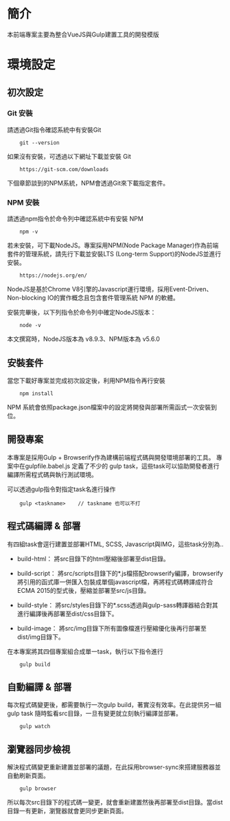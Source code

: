 # 簡介

本前端專案主要為整合VueJS與Gulp建置工具的開發模版

# 環境設定

## 初次設定

### Git 安裝

請透過Git指令確認系統中有安裝Git

```
    git --version
```

如果沒有安裝，可透過以下網址下載並安裝 Git

        https://git-scm.com/downloads


下個章節談到的NPM系統，NPM會透過Git來下載指定套件。

### NPM 安裝

請透過npm指令於命令列中確認系統中有安裝 NPM 
```
    npm -v
```

若未安裝，可下載NodeJS。專案採用NPM(Node Package Manager)作為前端套件的管理系統，請先行下載並安裝LTS (Long-term Support)的NodeJS並進行安裝。

        https://nodejs.org/en/


NodeJS是基於Chrome V8引擎的Javascript運行環境，採用Event-Driven、Non-blocking IO的實作概念且包含套件管理系統 NPM 的軟體。

安裝完畢後，以下列指令於命令列中確定NodeJS版本：

```
    node -v
```

本文撰寫時，NodeJS版本為 v8.9.3、NPM版本為 v5.6.0


## 安裝套件

當您下載好專案並完成初次設定後，利用NPM指令再行安裝

```
    npm install
```

NPM 系統會依照package.json檔案中的設定將開發與部署所需函式一次安裝到位。

## 開發專案

本專案是採用Gulp + Browserify作為建構前端程式碼與開發環境部署的工具。
專案中在gulpfile.babel.js 定義了不少的 gulp task，這些task可以協助開發者進行編譯所需程式碼與執行測試環境。

可以透過gulp指令對指定task名進行操作

```
    gulp <taskname>    // taskname 也可以不打
```

程式碼編譯 & 部署
--------------------

有四組task會逕行建置並部署HTML, SCSS, Javascript與IMG，這些task分別為.. 

- build-html： 將src目錄下的html壓縮後部署至dist目錄。

- build-script： 將src/scripts目錄下的*.js檔搭配browserify編譯，browserify將引用的函式庫一併匯入包裝成單個javascript檔，再將程式碼轉譯成符合ECMA 2015的型式後，壓縮並部署至src/js目錄。

- build-style： 將src/styles目錄下的*.scss透過與gulp-sass轉譯器結合對其進行編譯後再部署至dist/css目錄下。

- build-image： 將src/img目錄下所有圖像檔進行壓縮優化後再行部署至dist/img目錄下。

在本專案將其四個專案組合成單一task，執行以下指令進行

```
    gulp build
```

自動編譯 & 部署
-

每次程式碼變更後，都需要執行一次gulp build，著實沒有效率。在此提供另一組 gulp task 隨時監看src目錄，一旦有變更就立刻執行編譯並部署。

```
    gulp watch
```


瀏覽器同步檢視
- 

解決程式碼變更重新建置並部署的議題，在此採用browser-sync來搭建服務器並自動刷新頁面。

```
    gulp browser
```

所以每次src目錄下的程式碼一變更，就會重新建置然後再部署至dist目錄。當dist目錄一有更新，瀏覽器就會更同步更新頁面。





